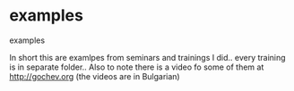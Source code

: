# examples
examples

In short this are examlpes from seminars and trainings I did.. every training is in separate folder.. 
Also to note there is a video fo some of them at http://gochev.org (the videos are in Bulgarian)
